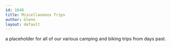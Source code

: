 ```yaml
---
id: 1648
title: Miscellaneous Trips
author: Glenn
layout: default
---
```

a placeholder for all of our various camping and biking trips from days past.